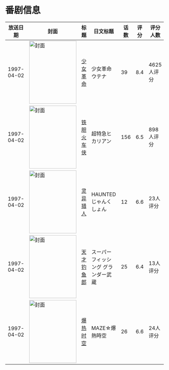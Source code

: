 # 番剧信息

|放送日期|封面|标题|日文标题|话数|评分|评分人数|
|---|---|---|---|---|---|---|
|1997-04-02|<img src="https://lain.bgm.tv/pic/cover/c/53/6a/1453_iZIOZ.jpg" alt="封面" style="width:150px;height:200px;object-fit:cover;">|[少女革命](https://bangumi.tv/subject/1453)|少女革命ウテナ|39|8.4|4625人评分|
|1997-04-02|<img src="https://lain.bgm.tv/pic/cover/c/83/1b/8412_0PzvI.jpg" alt="封面" style="width:150px;height:200px;object-fit:cover;">|[铁胆火车侠](https://bangumi.tv/subject/8412)|超特急ヒカリアン|156|6.5|898人评分|
|1997-04-02|<img src="https://lain.bgm.tv/pic/cover/c/a8/7b/19454_Gkva9.jpg" alt="封面" style="width:150px;height:200px;object-fit:cover;">|[灵异猎人](https://bangumi.tv/subject/19454)|HAUNTEDじゃんくしょん|12|6.6|23人评分|
|1997-04-02|<img src="https://lain.bgm.tv/pic/cover/c/40/41/36013_HizCu.jpg" alt="封面" style="width:150px;height:200px;object-fit:cover;">|[天才钓鱼郎](https://bangumi.tv/subject/36013)|スーパーフィッシング グランダー武蔵|25|6.4|13人评分|
|1997-04-02|<img src="https://lain.bgm.tv/pic/cover/c/51/80/37464_1ZBU2.jpg" alt="封面" style="width:150px;height:200px;object-fit:cover;">|[爆热时空](https://bangumi.tv/subject/37464)|MAZE☆爆熱時空|26|6.6|24人评分|
